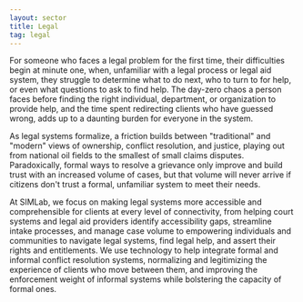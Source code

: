 ```yaml
---
layout: sector
title: Legal
tag: legal
---
```


For someone who faces a legal problem for the first time, their difficulties begin at minute one, when, unfamiliar with a legal process or legal aid system, they struggle to determine what to do next, who to turn to for help, or even what questions to ask to find help. The day-zero chaos a person faces before finding the right individual, department, or organization to provide help, and the time spent redirecting clients who have guessed wrong, adds up to a daunting burden for everyone in the system. 

As legal systems formalize, a friction builds between "traditional" and "modern" views of ownership, conflict resolution, and justice, playing out from national oil fields to the smallest of small claims disputes. Paradoxically, formal ways to resolve a grievance only improve and build trust with an increased volume of cases, but that volume will never arrive if citizens don't trust a formal, unfamiliar system to meet their needs. 

At SIMLab, we focus on making legal systems more accessible and comprehensible for clients at every level of connectivity, from helping court systems and legal aid providers identify accessibility gaps, streamline intake processes, and manage case volume to empowering individuals and communities to navigate legal systems, find legal help, and assert their rights and entitlements. We use technology to help integrate formal and informal conflict resolution systems, normalizing and legitimizing the experience of clients who move between them, and improving the enforcement weight of informal systems while bolstering the capacity of formal ones.


